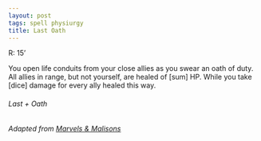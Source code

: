```yaml
---
layout: post
tags: spell physiurgy
title: Last Oath
---
```


R: 15’

You open life conduits from your close allies as you swear an oath of duty. All allies in range, but not yourself, are healed of [sum] HP. While you take [dice] damage for every ally healed this way.

###### *Last + Oath*

###### Adapted from [Marvels & Malisons](https://www.exaltedfuneral.com/products/marvel-malisons)
